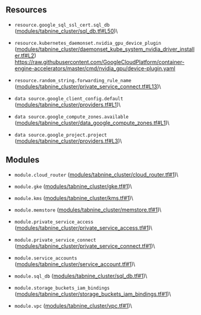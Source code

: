<!-- BEGIN_TF_DOCS -->
## Resources

* `resource.google_sql_ssl_cert.sql_db` ([modules/tabnine_cluster/sql_db.tf#L50](modules/tabnine_cluster/sql_db.tf#L50))\

* `resource.kubernetes_daemonset.nvidia_gpu_device_plugin` ([modules/tabnine_cluster/daemonset_kube_system_nvidia_driver_installer.tf#L2](modules/tabnine_cluster/daemonset_kube_system_nvidia_driver_installer.tf#L2))\
https://raw.githubusercontent.com/GoogleCloudPlatform/container-engine-accelerators/master/cmd/nvidia_gpu/device-plugin.yaml
* `resource.random_string.forwarding_rule_name` ([modules/tabnine_cluster/private_service_connect.tf#L13](modules/tabnine_cluster/private_service_connect.tf#L13))\

* `data source.google_client_config.default` ([modules/tabnine_cluster/providers.tf#L1](modules/tabnine_cluster/providers.tf#L1))\

* `data source.google_compute_zones.available` ([modules/tabnine_cluster/data_google_compute_zones.tf#L1](modules/tabnine_cluster/data_google_compute_zones.tf#L1))\

* `data source.google_project.project` ([modules/tabnine_cluster/providers.tf#L3](modules/tabnine_cluster/providers.tf#L3))\


## Modules

* `module.cloud_router` ([modules/tabnine_cluster/cloud_router.tf#1](modules/tabnine_cluster/cloud_router.tf#1))\

* `module.gke` ([modules/tabnine_cluster/gke.tf#1](modules/tabnine_cluster/gke.tf#1))\

* `module.kms` ([modules/tabnine_cluster/kms.tf#1](modules/tabnine_cluster/kms.tf#1))\

* `module.memstore` ([modules/tabnine_cluster/memstore.tf#1](modules/tabnine_cluster/memstore.tf#1))\

* `module.private_service_access` ([modules/tabnine_cluster/private_service_access.tf#1](modules/tabnine_cluster/private_service_access.tf#1))\

* `module.private_service_connect` ([modules/tabnine_cluster/private_service_connect.tf#1](modules/tabnine_cluster/private_service_connect.tf#1))\

* `module.service_accounts` ([modules/tabnine_cluster/service_account.tf#1](modules/tabnine_cluster/service_account.tf#1))\

* `module.sql_db` ([modules/tabnine_cluster/sql_db.tf#1](modules/tabnine_cluster/sql_db.tf#1))\

* `module.storage_buckets_iam_bindings` ([modules/tabnine_cluster/storage_buckets_iam_bindings.tf#1](modules/tabnine_cluster/storage_buckets_iam_bindings.tf#1))\

* `module.vpc` ([modules/tabnine_cluster/vpc.tf#1](modules/tabnine_cluster/vpc.tf#1))\

<!-- END_TF_DOCS -->
